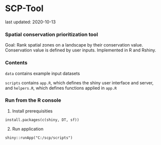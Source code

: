 # SCP-Tool

last updated: 2020-10-13

### Spatial conservation prioritization tool

Goal: Rank spatial zones on a landscape by their conservation value. Conservation value is defined by user inputs. Implemented in R and Rshiny.

### Contents

`data` contains example input datasets

`scripts` contains `app.R`, which defines the shiny user interface and server, and `helpers.R`, which defines functions applied in `app.R`

### Run from the R console

1. Install prerequisities

`install.packages(c(shiny, DT, sf))`

2. Run application

`shiny::runApp("C:/scp/scripts")`

